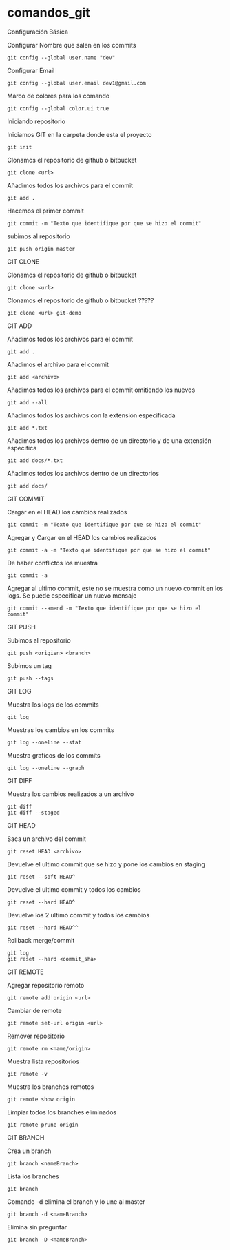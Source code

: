 # comandos_git

Configuración Básica

Configurar Nombre que salen en los commits

	git config --global user.name "dev"

Configurar Email

	git config --global user.email dev1@gmail.com

Marco de colores para los comando

	git config --global color.ui true


Iniciando repositorio

Iniciamos GIT en la carpeta donde esta el proyecto

	git init

Clonamos el repositorio de github o bitbucket

	git clone <url>

Añadimos todos los archivos para el commit

	git add .

Hacemos el primer commit

	git commit -m "Texto que identifique por que se hizo el commit"

subimos al repositorio

	git push origin master

GIT CLONE

Clonamos el repositorio de github o bitbucket

	git clone <url>

Clonamos el repositorio de github o bitbucket ?????

	git clone <url> git-demo

GIT ADD

Añadimos todos los archivos para el commit

	git add .

Añadimos el archivo para el commit

	git add <archivo>

Añadimos todos los archivos para el commit omitiendo los nuevos

	git add --all 

Añadimos todos los archivos con la extensión especificada

	git add *.txt

Añadimos todos los archivos dentro de un directorio y de una extensión especifica

	git add docs/*.txt

Añadimos todos los archivos dentro de un directorios

	git add docs/

GIT COMMIT

Cargar en el HEAD los cambios realizados

	git commit -m "Texto que identifique por que se hizo el commit"

Agregar y Cargar en el HEAD los cambios realizados

	git commit -a -m "Texto que identifique por que se hizo el commit"

De haber conflictos los muestra

	git commit -a 

Agregar al ultimo commit, este no se muestra como un nuevo commit en los logs. Se puede especificar un nuevo mensaje

	git commit --amend -m "Texto que identifique por que se hizo el commit"

GIT PUSH

Subimos al repositorio

	git push <origien> <branch>

Subimos un tag

	git push --tags

GIT LOG

Muestra los logs de los commits

	git log

Muestras los cambios en los commits

	git log --oneline --stat

Muestra graficos de los commits

	git log --oneline --graph

GIT DIFF

Muestra los cambios realizados a un archivo

	git diff
	git diff --staged

GIT HEAD

Saca un archivo del commit

	git reset HEAD <archivo>

Devuelve el ultimo commit que se hizo y pone los cambios en staging

	git reset --soft HEAD^

Devuelve el ultimo commit y todos los cambios

	git reset --hard HEAD^

Devuelve los 2 ultimo commit y todos los cambios

	git reset --hard HEAD^^

Rollback merge/commit

	git log
	git reset --hard <commit_sha>

GIT REMOTE

Agregar repositorio remoto

	git remote add origin <url>

Cambiar de remote

	git remote set-url origin <url>

Remover repositorio

	git remote rm <name/origin>

Muestra lista repositorios

	git remote -v

Muestra los branches remotos

	git remote show origin

Limpiar todos los branches eliminados

	git remote prune origin 

GIT BRANCH

Crea un branch

	git branch <nameBranch>

Lista los branches

	git branch

Comando -d elimina el branch y lo une al master

	git branch -d <nameBranch>

Elimina sin preguntar

	git branch -D <nameBranch>
